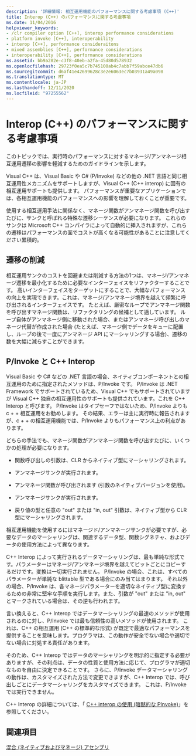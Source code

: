 ```yaml
---
description: '詳細情報: 相互運用機能のパフォーマンスに関する考慮事項 (C++)'
title: Interop (C++) のパフォーマンスに関する考慮事項
ms.date: 11/04/2016
helpviewer_keywords:
- /clr compiler option [C++], interop performance considerations
- platform invoke [C++], interoperability
- interop [C++], performance consideraitons
- mixed assemblies [C++], performance considerations
- interoperability [C++], performance considerations
ms.assetid: bb9a282e-c3f8-40eb-a2fa-45d80d578932
ms.openlocfilehash: 29723f0ea5c7b745100ab4c7abb7f59abce47db6
ms.sourcegitcommit: d6af41e42699628c3e2e6063ec7b03931a49a098
ms.translationtype: MT
ms.contentlocale: ja-JP
ms.lasthandoff: 12/11/2020
ms.locfileid: "97255562"
---
```

# <a name="performance-considerations-for-interop-c"></a>Interop (C++) のパフォーマンスに関する考慮事項

このトピックでは、実行時のパフォーマンスに対するマネージ/アンマネージ相互運用遷移の影響を軽減するためのガイドラインを示します。

Visual C++ は、Visual Basic や C# (P/Invoke) などの他の .NET 言語と同じ相互運用性メカニズムをサポートしますが、Visual C++ (C++ interop) に固有の相互運用サポートも提供します。 パフォーマンスが重要なアプリケーションでは、各相互運用機能のパフォーマンスへの影響を理解しておくことが重要です。

使用する相互運用手法に関係なく、マネージ関数がアンマネージ関数を呼び出すたびに、サンクと呼ばれる特殊な遷移シーケンスが必要になります。 これらのサンクは Microsoft C++ コンパイラによって自動的に挿入されますが、これらの遷移はパフォーマンスの面でコストが高くなる可能性があることに注意してください累積的。

## <a name="reducing-transitions"></a>遷移の削減

相互運用サンクのコストを回避または削減する方法の1つは、マネージ/アンマネージ遷移を最小化するために必要なインターフェイスをリファクターすることです。 高いインターフェイスをターゲットにすることで、大幅なパフォーマンスの向上を実現できます。これは、マネージ/アンマネージ境界を越えて頻繁に呼び出されるインターフェイスです。 たとえば、厳密なループでアンマネージ関数を呼び出すマネージ関数は、リファクタリングの候補として適しています。 ループ自体がアンマネージ側に移動された場合、またはアンマネージ呼び出しのマネージ代替が作成された場合 (たとえば、マネージ側でデータをキューに配置し、ループの後で一度にアンマネージ API にマーシャリングする場合)、遷移の数を大幅に減らすことができます。

## <a name="pinvoke-vs-c-interop"></a>P/Invoke と C++ Interop

Visual Basic や C# などの .NET 言語の場合、ネイティブコンポーネントとの相互運用のために指定されたメソッドは、P/Invoke です。 P/Invoke は .NET Framework でサポートされているため、Visual C++ でもサポートされていますが Visual C++ 独自の相互運用性のサポートも提供されています。これを C++ Interop と呼びます。 P/Invoke はタイプセーフではないため、P/Invoke よりも c + + 相互運用をお勧めします。 その結果、エラーは主に実行時に報告されますが、c + + の相互運用機能では、P/Invoke よりもパフォーマンス上の利点があります。

どちらの手法でも、マネージ関数がアンマネージ関数を呼び出すたびに、いくつかの処理が必要になります。

- 関数呼び出しの引数は、CLR からネイティブ型にマーシャリングされます。

- アンマネージサンクが実行されます。

- アンマネージ関数が呼び出されます (引数のネイティブバージョンを使用)。

- アンマネージサンクが実行されます。

- 戻り値の型と任意の "out" または "in, out" 引数は、ネイティブ型から CLR 型にマーシャリングされます。

相互運用機能を使用するにはマネージド/アンマネージサンクが必要ですが、必要なデータのマーシャリングは、関連するデータ型、関数シグネチャ、およびデータの使用方法によって異なります。

C++ Interop によって実行されるデータマーシャリングは、最も単純な形式です。パラメーターはマネージ/アンマネージ境界を越えてビットごとにコピーするだけです。変換は一切実行されません。 P/Invoke の場合、これは、すべてのパラメーターが単純な blittable 型である場合にのみ当てはまります。 それ以外の場合、P/Invoke は、各マネージパラメーターを適切なネイティブ型に変換するための非常に堅牢な手順を実行します。また、引数が "out" または "in, out" とマークされている場合は、その逆も行われます。

言い換えると、C++ Interop ではデータマーシャリングの最速のメソッドが使用されるのに対し、P/Invoke では最も信頼性の高いメソッドが使用されます。 これは、C++ の相互運用 (C++ の標準的な形式) が既定で最適なパフォーマンスを提供することを意味します。プログラマは、この動作が安全でない場合や適切でない場合に対処する責任があります。

そのため、C++ Interop ではデータのマーシャリングを明示的に指定する必要がありますが、その利点は、データの性質と使用方法に応じて、プログラマが適切なものを自由に決定できることです。 さらに、P/Invoke データマーシャリングの動作は、カスタマイズされた方法で変更できますが、C++ Interop では、呼び出しごとにデータマーシャリングをカスタマイズできます。 これは、P/Invoke では実行できません。

C++ Interop の詳細については、「 [C++ interop の使用 (暗黙的な PInvoke)](../dotnet/using-cpp-interop-implicit-pinvoke.md)」を参照してください。

## <a name="see-also"></a>関連項目

[混合 (ネイティブおよびマネージ) アセンブリ](../dotnet/mixed-native-and-managed-assemblies.md)
